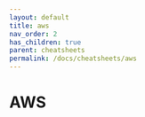 ```yaml
---
layout: default
title: aws
nav_order: 2
has_children: true
parent: cheatsheets
permalink: /docs/cheatsheets/aws
---
```


# AWS
